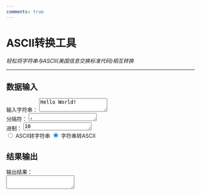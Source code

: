 ```yaml
---
comments: true
---
```

# ASCII转换工具
<!-- 控制宽度的自动适应 -->   

*轻松将字符串与ASCII(美国信息交换标准代码)相互转换*
***

## 数据输入

<form id="from" oninput="ascii()">
<!--用于获取用户输入的信息-->
<!--用于获取要转换的字符串-->
<label for="input">输入字符串：</label>
<textarea id="input" class="textarea-auto" type="text" oninput="ascii()" name="input">Hello World!</textarea>
<br>
<!--用于获取分隔符-->
<label for="separator">分隔符：</label>
<textarea id="separator" type="text" oninput="ascii()" name="separator" rows="1">,</textarea>
<br>
<!--用于获取需要采用的进制-->
<label for="base">进制：</label>
<textarea id="base" type="number" oninput="ascii()" name="base" rows="1">10</textarea>
<br>
<!--用于获取模式-->
<input type="radio" name="what" value="1" id="what1"  oninput="ascii()">
<label for="what1">ASCII转字符串</label>
<input type="radio" name="what" value="2" id="what2"  oninput="ascii()" checked>
<label for="what2">字符串转ASCII</label>
</form>

## 结果输出

<div>
    <!--输出结果-->
    <label for="output">输出结果：</label>
    <br>
    <textarea id="output" readonly class="textarea-auto"></textarea>
</div>

<script>
    function asciiToString() {/*用于把ASCII编码转换为字符串的*/
        let input = document.getElementById('input').value;
        let separator = document.getElementById('separator').value;
        let base = parseInt(document.getElementById('base').value);

        let codes = input.split(separator);
        let result = "";

        codes.forEach(function(code) {
            if (base === 10) {
                result += String.fromCharCode(parseInt(code));
            } else {
                result += String.fromCharCode(parseInt(code, base));
            }
        });

        document.getElementById('output').value = result;
    }

    function stringToAscii() {
        let input = document.getElementById('input').value;
        let separator = document.getElementById('separator').value;
        let base = parseInt(document.getElementById('base').value);

        let result = "";

        for (let i = 0; i < input.length; i++) {
            if (base === 10) {
                result += input.charCodeAt(i);
            } else {
                result += input.charCodeAt(i).toString(base);
            }

            if (i < input.length - 1) {
                result += separator;
            }
        }

        document.getElementById('output').value = result;
    }
    
    function ascii() {
      /* 
      当表单发生改变，自动启动，更改内容
      */
      if (from.what['value']==="1"){
        asciiToString();
      }else if (from.what['value']==="2"){
        stringToAscii();
      }
      /*textarea 自适应高度*/
      autoResize("input");
      autoResize("separator");
      autoResize("base");
      autoResize("output");
    }
    /*页面打开时，自动执行一次脚本*/
    ascii();
</script>